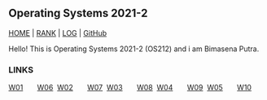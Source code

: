Operating Systems 2021-2
---
[HOME](.) | [RANK](/TXT/myrank.txt) | [LOG](TXT/mylog.txt) | [GitHub](https://github.com/bienreti/os212)

Hello!
This is Operating Systems 2021-2 (OS212) and i am Bimasena Putra.  

### LINKS
[W01](w01.md)&ensp;&ensp;&ensp;&ensp;[W06](w06.md)&nbsp;
[W02](w02.md)&ensp;&ensp;&ensp;&ensp;[W07](w07.md)&nbsp;
[W03](w03.md)&ensp;&ensp;&ensp;&ensp;[W08](w08.md)&nbsp; 
[W04](w04.md)&ensp;&ensp;&ensp;&ensp;[W09](w09.md)&nbsp;
[W05](w05.md)&ensp;&ensp;&ensp;&ensp;[W10](w10.md)&nbsp;
